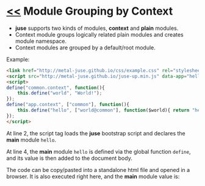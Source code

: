 # [<<](..) Module Grouping by Context

* **juse** supports two kinds of modules, **context** and **plain** modules.
* Context module groups logically related plain modules and creates module namespace.
* Context modules are grouped by a default/root module.

Example:

```html
<link href="http://metal-juse.github.io/css/example.css" rel="stylesheet"/>
<script src="http://metal-juse.github.io/juse-up.min.js" data-app="hello@app"></script>
<script>
define("common.context", function(){
	this.define("world", "World!");
});
define("app.context", ["common"], function(){
	this.define("hello", ["world@common"], function($world){ return "hello " + $world; });
});
</script>
```

At line 2, the script tag loads the **juse** bootstrap script and declares the **main** module `hello`.

At line 4, the **main** module `hello` is defined via the global function `define`, and its value is then added to the document body.

The code can be copy/pasted into a standalone html file and opened in a browser.
It is also executed right here, and the **main** module value is:

<section>
<link href="http://metal-juse.github.io/css/example.css" rel="stylesheet"/>
<script src="http://metal-juse.github.io/juse-up.min.js" data-app="hello@app"></script>
<script>
define("common.context", function(){
	this.define("world", "World!");
});
define("app.context", ["common"], function(){
	this.define("hello", ["world@common"], function($world){ return "hello " + $world; });
});
</script>
</section>
